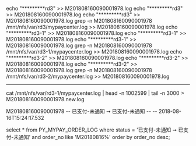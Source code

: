 
echo "*********rd3" >> M201808160090001978.log
echo "*********rd3" >> M201808160090001978.log
echo "*********rd3" >> M201808160090001978.log
grep -n M201808160090001978 /mnt/nfs/var/rd3/mypaycenter.log >> M201808160090001978.log
echo "*********rd3-1" >> M201808160090001978.log
echo "*********rd3-1" >> M201808160090001978.log
echo "*********rd3-1" >> M201808160090001978.log
grep -n M201808160090001978 /mnt/nfs/var/rd3-1/mypaycenter.log >> M201808160090001978.log
echo "*********rd3-2" >> M201808160090001978.log
echo "*********rd3-2" >> M201808160090001978.log
echo "*********rd3-2" >> M201808160090001978.log
grep -n M201808160090001978 /mnt/nfs/var/rd3-2/mypaycenter.log >> M201808160090001978.log

------------------------------

cat /mnt/nfs/var/rd3-1/mypaycenter.log | head -n 1002599 | tail -n 3000 > M201808160090001978.new.log





M201808160090001978 -- 已支付-未通知 ➞ 已支付-未通知 --  -- 2018-08-16T15:24:17.532



select * from PY_MYPAY_ORDER_LOG where status = '已支付-未通知 ➞ 已支付-未通知' 
and order_no like 'M20180816%'
order by order_no desc;